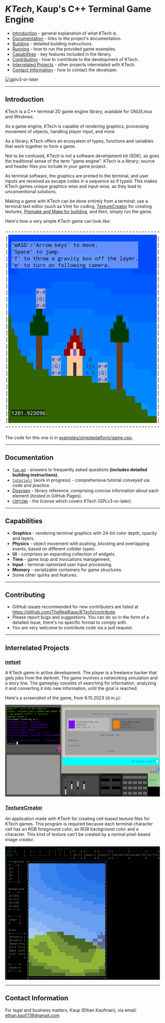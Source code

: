 # *KTech*, Kaup's C++ Terminal Game Engine

- [Introduction](#introduction) - general explanation of what KTech is.
- [Documentation](#documentation) - links to the project's documentation.
- [Building](documentation/faq.md#how-to-build-ktech-with-premake) - detailed building instructions.
- [Running](documentation/faq.md#how-to-run-the-game-examples) - how to run the provided game examples.
- [Capabilities](#capabilities) - key features included in the library.
- [Contributing](#contributing) - how to contribute to the development of KTech.
- [Interrelated Projects](#interrelated-projects) - other projects interrelated with KTech.
- [Contact Information](#contact-information) - how to contact the developer.

![gplv3-or-later](https://www.gnu.org/graphics/gplv3-or-later.png)

---

## Introduction

KTech is a C++ terminal 2D game engine library, available for GNU/Linux and Windows.

As a game engine, KTech is capable of rendering graphics, processing movement of objects, handling player input, and more.

As a library, KTech offers an ecosystem of types, functions and variables that work together to form a game.

Not to be confused, KTech is not a software development kit (SDK), as goes the traditional sense of the term "game engine". KTech is a library; source and header files you include in your game project.

As terminal software, the graphics are printed to the terminal, and user inputs are received as escape codes in a sequence as if typed. This makes KTech games unique graphics-wise and input-wise, as they lead to unconventional solutions.

Making a game with KTech can be done entirely from a terminal: use a terminal text editor (such as Vim) for coding, [TextureCreator](#texturecreator) for creating textures, [Premake and Make for building](/documentation/faq.md#how-to-build-ktech-with-premake), and then, simply run the game.

Here's how a very simple KTech game can look like:

<img src="https://github.com/TheRealKaup/TheRealKaup/blob/main/simpleplatform1_10-12-23.png" alt="KTech Simple Platform Game" max-height="500"/>

The code for this one is in [examples/simpleplatform/game.cpp](examples/simpleplatform/game.cpp).

---

## Documentation

- [`faq.md`](documentation/faq.md) - answers to frequently asked questions **(includes detailed building instructions)**.
- [`tutorial/`](documentation/tutorial/tutorial.md) (work in progress) - comprehensive tutorial conveyed via code and practice.
- [Doxygen](https://therealkaup.github.io/KTech/) - library reference, comprising concise information about each element (hosted in GitHub Pages).
- [`COPYING`](COPYING) - the license which covers KTech (GPLv3-or-later).

---

## Capabilities

- **Graphics** - rendering terminal graphics with 24-bit color depth, opacity and layers.
- **Physics** - object movement with pushing, blocking and overlapping events, based on different collider types.
- **UI** - comprises an expanding collection of widgets.
- **Time** - game loop and invocations management.
- **Input** - terminal-optimized user input processing.
- **Memory** - serializable containers for game structures.
- Some other quirks and features.

---

## Contributing

- GitHub issues recommended for new contributers are listed at https://github.com/TheRealKaup/KTech/contribute.
- Please report bugs and suggestions. You can do so in the form of a detailed issue, there's no specific format to comply with.
- You are very welcome to contribute code via a pull request.

---

## Interrelated Projects

### [netset](https://github.com/TheRealKaup/netset-core)

A KTech game in active development. The player is a freelance hacker that gets jobs from the darknet. The game involves a networking simulation and a story line. The gameplay consists of searching for information, analyzing it and converting it into new information, until the goal is reached.

Here's a screenshot of the game, from 9.10.2023 (d.m.y):

<img src="https://github.com/TheRealKaup/TheRealKaup/blob/main/netset-9.10.2023.png" alt="netset screenshot from 9.10.2023" max-height="500"/>

### [TextureCreator](https://github.com/TheRealKaup/TextureCreator)

An application made with KTech for creating cell-based texture files for KTech games. This program is required because each terminal character cell has an RGB foreground color, an RGB background color and a character. This kind of texture can't be created by a normal pixel-based image creator.

<img src="https://github.com/TheRealKaup/TheRealKaup/blob/main/texturecreatorscreenshot.png" alt="TextureCreator Screenshot" max-height="500"/>

---

## Contact Information

For legal and business matters, Kaup (Ethan Kaufman), via email: ethan.kauf736@gmail.com
